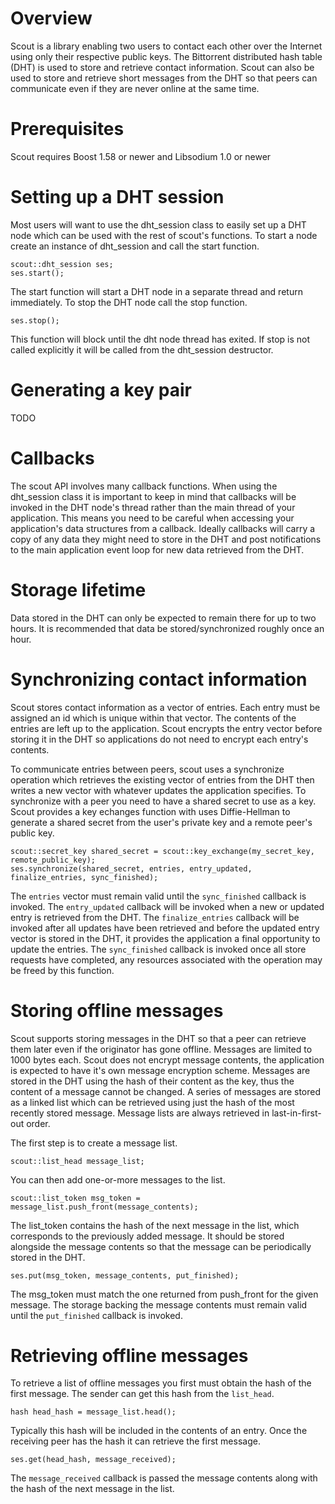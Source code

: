 # Overview

Scout is a library enabling two users to contact each other over the Internet using only their respective public keys. The Bittorrent distributed hash table (DHT) is used to store and retrieve contact information. Scout can also be used to store and retrieve short messages from the DHT so that peers can communicate even if they are never online at the same time.

# Prerequisites

Scout requires Boost 1.58 or newer and Libsodium 1.0 or newer

# Setting up a DHT session

Most users will want to use the dht_session class to easily set up a DHT node which can be used with the rest of scout's functions. To start a node create an instance of dht_session and call the start function.

	scout::dht_session ses;
	ses.start();

The start function will start a DHT node in a separate thread and return immediately. To stop the DHT node call the stop function.

	ses.stop();

This function will block until the dht node thread has exited. If stop is not called explicitly it will be called from the dht_session destructor.

# Generating a key pair

TODO

# Callbacks

The scout API involves many callback functions. When using the dht_session class it is important to keep in mind that callbacks will be invoked in the DHT node's thread rather than the main thread of your application. This means you need to be careful when accessing your application's data structures from a callback. Ideally callbacks will carry a copy of any data they might need to store in the DHT and post notifications to the main application event loop for new data retrieved from the DHT.

# Storage lifetime

Data stored in the DHT can only be expected to remain there for up to two hours. It is recommended that data be stored/synchronized roughly once an hour.

# Synchronizing contact information

Scout stores contact information as a vector of entries. Each entry must be assigned an id which is unique within that vector. The contents of the entries are left up to the application. Scout encrypts the entry vector before storing it in the DHT so applications do not need to encrypt each entry's contents.

To communicate entries between peers, scout uses a synchronize operation which retrieves the existing vector of entries from the DHT then writes a new vector with whatever updates the application specifies. To synchronize with a peer you need to have a shared secret to use as a key. Scout provides a key echanges function with uses Diffie-Hellman to generate a shared secret from the user's private key and a remote peer's public key.

	scout::secret_key shared_secret = scout::key_exchange(my_secret_key, remote_public_key);
	ses.synchronize(shared_secret, entries, entry_updated, finalize_entries, sync_finished);

The `entries` vector must remain valid until the `sync_finished` callback is invoked. The `entry_updated` callback will be invoked when a new or updated entry is retrieved from the DHT. The `finalize_entries` callback will be invoked after all updates have been retrieved and before the updated entry vector is stored in the DHT, it provides the application a final opportunity to update the entries. The `sync_finished` callback is invoked once all store requests have completed, any resources associated with the operation may be freed by this function.

# Storing offline messages

Scout supports storing messages in the DHT so that a peer can retrieve them later even if the originator has gone offline. Messages are limited to 1000 bytes each. Scout does not encrypt message contents, the application is expected to have it's own message encryption scheme. Messages are stored in the DHT using the hash of their content as the key, thus the content of a message cannot be changed. A series of messages are stored as a linked list which can be retrieved using just the hash of the most recently stored message. Message lists are always retrieved in last-in-first-out order.

The first step is to create a message list.

	scout::list_head message_list;

You can then add one-or-more messages to the list.

	scout::list_token msg_token = message_list.push_front(message_contents);

The list_token contains the hash of the next message in the list, which corresponds to the previously added message. It should be stored alongside the message contents so that the message can be periodically stored in the DHT.

	ses.put(msg_token, message_contents, put_finished);

The msg_token must match the one returned from push_front for the given message. The storage backing the message contents must remain valid until the `put_finished` callback is invoked.

# Retrieving offline messages

To retrieve a list of offline messages you first must obtain the hash of the first message. The sender can get this hash from the `list_head`.

	hash head_hash = message_list.head();

Typically this hash will be included in the contents of an entry. Once the receiving peer has the hash it can retrieve the first message.

	ses.get(head_hash, message_received);

The `message_received` callback is passed the message contents along with the hash of the next message in the list.
